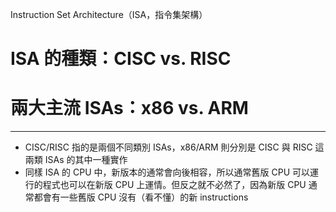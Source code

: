 Instruction Set Architecture（ISA，指令集架構）

# ISA 的種類：CISC vs. RISC

# 兩大主流 ISAs：x86 vs. ARM

---

- CISC/RISC 指的是兩個不同類別 ISAs，x86/ARM 則分別是 CISC 與 RISC 這兩類 ISAs 的其中一種實作
- 同樣 ISA 的 CPU 中，新版本的通常會向後相容，所以通常舊版 CPU 可以運行的程式也可以在新版 CPU 上運情。但反之就不必然了，因為新版 CPU 通常都會有一些舊版 CPU 沒有（看不懂）的新 instructions
